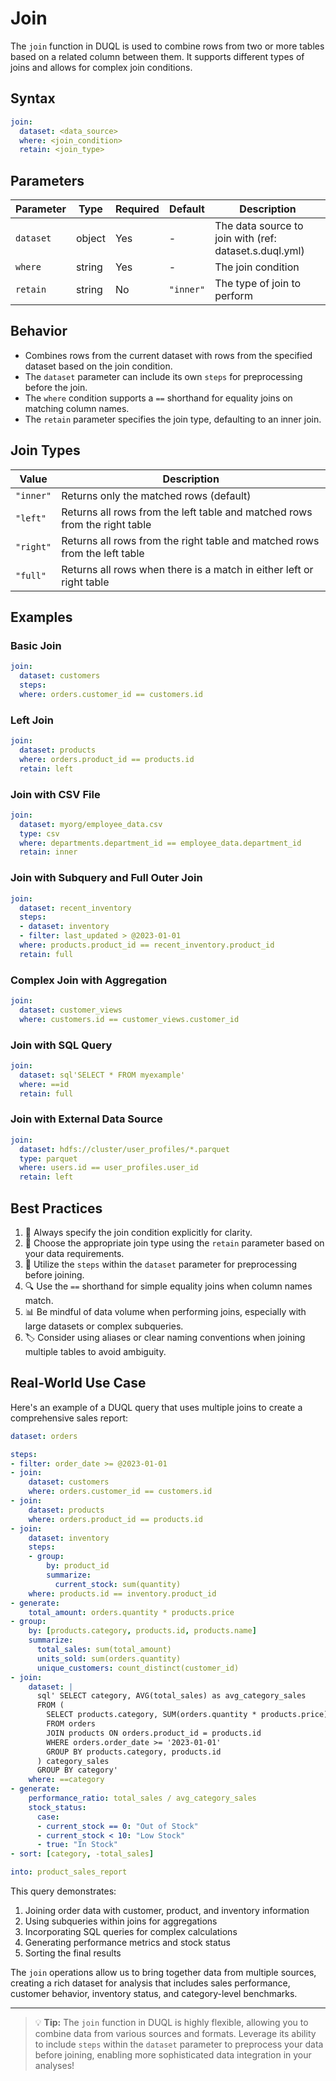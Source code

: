 # Join

The `join` function in DUQL is used to combine rows from two or more tables based on a related column between them. It supports different types of joins and allows for complex join conditions.

## Syntax

```yaml
join:
  dataset: <data_source>
  where: <join_condition>
  retain: <join_type>
```

## Parameters

| Parameter | Type   | Required | Default   | Description                                            |
| --------- | ------ | -------- | --------- | ------------------------------------------------------ |
| `dataset` | object | Yes      | -         | The data source to join with (ref: dataset.s.duql.yml) |
| `where`   | string | Yes      | -         | The join condition                                     |
| `retain`  | string | No       | `"inner"` | The type of join to perform                            |

## Behavior

* Combines rows from the current dataset with rows from the specified dataset based on the join condition.
* The `dataset` parameter can include its own `steps` for preprocessing before the join.
* The `where` condition supports a `==` shorthand for equality joins on matching column names.
* The `retain` parameter specifies the join type, defaulting to an inner join.

## Join Types

| Value     | Description                                                                |
| --------- | -------------------------------------------------------------------------- |
| `"inner"` | Returns only the matched rows (default)                                    |
| `"left"`  | Returns all rows from the left table and matched rows from the right table |
| `"right"` | Returns all rows from the right table and matched rows from the left table |
| `"full"`  | Returns all rows when there is a match in either left or right table       |

## Examples

### Basic Join

```yaml
join:
  dataset: customers
  steps: 
  where: orders.customer_id == customers.id
```

### Left Join

```yaml
join:
  dataset: products
  where: orders.product_id == products.id
  retain: left
```

### Join with CSV File

```yaml
join:
  dataset: myorg/employee_data.csv
  type: csv
  where: departments.department_id == employee_data.department_id
  retain: inner
```

### Join with Subquery and Full Outer Join

```yaml
join:
  dataset: recent_inventory
  steps:
  - dataset: inventory
  - filter: last_updated > @2023-01-01
  where: products.product_id == recent_inventory.product_id
  retain: full
```

### Complex Join with Aggregation

```yaml
join:
  dataset: customer_views
  where: customers.id == customer_views.customer_id
```

### Join with SQL Query

```yaml
join:
  dataset: sql'SELECT * FROM myexample'
  where: ==id
  retain: full
```

### Join with External Data Source

```yaml
join:
  dataset: hdfs://cluster/user_profiles/*.parquet
  type: parquet
  where: users.id == user_profiles.user_id
  retain: left
```

## Best Practices

1. 🎯 Always specify the join condition explicitly for clarity.
2. 🤔 Choose the appropriate join type using the `retain` parameter based on your data requirements.
3. 🚀 Utilize the `steps` within the `dataset` parameter for preprocessing before joining.
4. 🔍 Use the `==` shorthand for simple equality joins when column names match.
5. 📊 Be mindful of data volume when performing joins, especially with large datasets or complex subqueries.
6. 🏷️ Consider using aliases or clear naming conventions when joining multiple tables to avoid ambiguity.

## Real-World Use Case

Here's an example of a DUQL query that uses multiple joins to create a comprehensive sales report:

```yaml
dataset: orders

steps:
- filter: order_date >= @2023-01-01
- join:
    dataset: customers
    where: orders.customer_id == customers.id
- join:
    dataset: products
    where: orders.product_id == products.id
- join:
    dataset: inventory
    steps:
    - group:
        by: product_id
        summarize:
          current_stock: sum(quantity)
    where: products.id == inventory.product_id
- generate:
    total_amount: orders.quantity * products.price
- group:
    by: [products.category, products.id, products.name]
    summarize:
      total_sales: sum(total_amount)
      units_sold: sum(orders.quantity)
      unique_customers: count_distinct(customer_id)
- join:
    dataset: | 
      sql' SELECT category, AVG(total_sales) as avg_category_sales
      FROM (
        SELECT products.category, SUM(orders.quantity * products.price) as total_sales
        FROM orders
        JOIN products ON orders.product_id = products.id
        WHERE orders.order_date >= '2023-01-01'
        GROUP BY products.category, products.id
      ) category_sales
      GROUP BY category'
    where: ==category
- generate:
    performance_ratio: total_sales / avg_category_sales
    stock_status:
      case:
      - current_stock == 0: "Out of Stock"
      - current_stock < 10: "Low Stock"
      - true: "In Stock"
- sort: [category, -total_sales]

into: product_sales_report
```

This query demonstrates:

1. Joining order data with customer, product, and inventory information
2. Using subqueries within joins for aggregations
3. Incorporating SQL queries for complex calculations
4. Generating performance metrics and stock status
5. Sorting the final results

The `join` operations allow us to bring together data from multiple sources, creating a rich dataset for analysis that includes sales performance, customer behavior, inventory status, and category-level benchmarks.

***

> 💡 **Tip:** The `join` function in DUQL is highly flexible, allowing you to combine data from various sources and formats. Leverage its ability to include `steps` within the `dataset` parameter to preprocess your data before joining, enabling more sophisticated data integration in your analyses!
